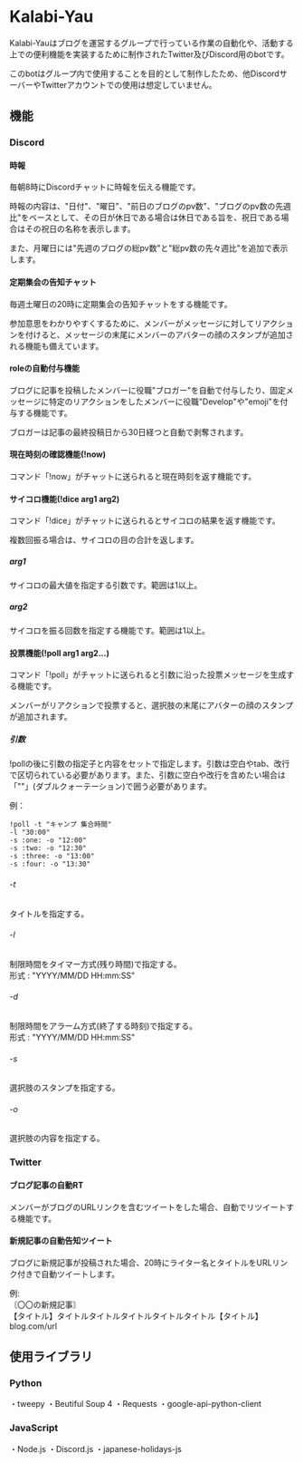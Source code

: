 # Kalabi-Yau

Kalabi-Yauはブログを運営するグループで行っている作業の自動化や、活動する上での便利機能を実装するために制作されたTwitter及びDiscord用のbotです。

このbotはグループ内で使用することを目的として制作したため、他DiscordサーバーやTwitterアカウントでの使用は想定していません。

## 機能

### Discord

#### 時報

毎朝8時にDiscordチャットに時報を伝える機能です。

時報の内容は、"日付"、"曜日"、"前日のブログのpv数"、"ブログのpv数の先週比"をベースとして、その日が休日である場合は休日である旨を、祝日である場合はその祝日の名称を表示します。

また、月曜日には"先週のブログの総pv数"と"総pv数の先々週比"を追加で表示します。

#### 定期集会の告知チャット

毎週土曜日の20時に定期集会の告知チャットをする機能です。

参加意思をわかりやすくするために、メンバーがメッセージに対してリアクションを付けると、メッセージの末尾にメンバーのアバターの顔のスタンプが追加される機能も備えています。

#### roleの自動付与機能

ブログに記事を投稿したメンバーに役職"ブロガー"を自動で付与したり、固定メッセージに特定のリアクションをしたメンバーに役職"Develop"や"emoji"を付与する機能です。

ブロガーは記事の最終投稿日から30日経つと自動で剥奪されます。

#### 現在時刻の確認機能(!now)

コマンド「!now」がチャットに送られると現在時刻を返す機能です。

#### サイコロ機能(!dice arg1 arg2)

コマンド「!dice」がチャットに送られるとサイコロの結果を返す機能です。

複数回振る場合は、サイコロの目の合計を返します。

##### arg1

サイコロの最大値を指定する引数です。範囲は1以上。

##### arg2

サイコロを振る回数を指定する機能です。範囲は1以上。

#### 投票機能(!poll arg1 arg2...)

コマンド「!poll」がチャットに送られると引数に沿った投票メッセージを生成する機能です。

メンバーがリアクションで投票すると、選択肢の末尾にアバターの顔のスタンプが追加されます。

##### 引数

!pollの後に引数の指定子と内容をセットで指定します。引数は空白やtab、改行で区切られている必要があります。また、引数に空白や改行を含めたい場合は「""」(ダブルクォーテーション)で囲う必要があります。

例：
```
!poll -t "キャンプ 集合時間"
-l "30:00"
-s :one: -o "12:00"
-s :two: -o "12:30"
-s :three: -o "13:00"
-s :four: -o "13:30"
```

###### -t

タイトルを指定する。

###### -l

制限時間をタイマー方式(残り時間)で指定する。  
形式 : "YYYY/MM/DD HH:mm:SS"

###### -d

制限時間をアラーム方式(終了する時刻)で指定する。  
形式 : "YYYY/MM/DD HH:mm:SS"

###### -s

選択肢のスタンプを指定する。

###### -o

選択肢の内容を指定する。

### Twitter

#### ブログ記事の自動RT

メンバーがブログのURLリンクを含むツイートをした場合、自動でリツイートする機能です。

#### 新規記事の自動告知ツイート

ブログに新規記事が投稿された場合、20時にライター名とタイトルをURLリンク付きで自動ツイートします。

例:  
〘〇〇の新規記事〙  
【タイトル】タイトルタイトルタイトルタイトルタイトル【タイトル】  
blog.com/url

## 使用ライブラリ

### Python

・tweepy
・Beutiful Soup 4
・Requests
・google-api-python-client

### JavaScript

・Node.js
・Discord.js
・japanese-holidays-js
